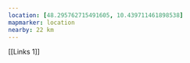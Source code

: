 ```yaml
---
location: [48.295762715491605, 10.439711461898538]
mapmarker: location
nearby: 22 km
---
```


[[Links 1]]